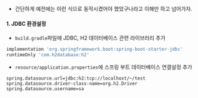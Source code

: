 
- 간단하게 예전에는 이런 식으로 동작시켰어야 했었구나라고 이해만 하고 넘어가자.

#### 1. JDBC 환경설정

- `build.gradle`파일에 JDBC, H2 데이터베이스 관련 라이브러리 추가
```gradle
implementation 'org.springframework.boot:spring-boot-starter-jdbc'
runtimeOnly 'com.h2database:h2'
```

- `resource/application.properties`에 스프링 부트 데이터베이스 연결설정 추가 
```null
spring.datasource.url=jdbc:h2:tcp://localhost/~/test
spring.datasource.driver-class-name=org.h2.Driver
spring.datasource.username=sa
```